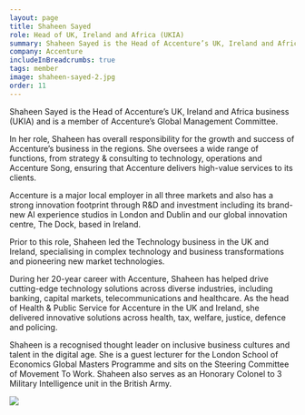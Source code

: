 ```yaml
---
layout: page
title: Shaheen Sayed
role: Head of UK, Ireland and Africa (UKIA)
summary: Shaheen Sayed is the Head of Accenture’s UK, Ireland and Africa business (UKIA) and is a member of Accenture’s Global Management Committee.
company: Accenture
includeInBreadcrumbs: true
tags: member
image: shaheen-sayed-2.jpg
order: 11
---
```


<div class="govuk-grid-row">
  <div class="govuk-grid-column-two-thirds">
  
Shaheen Sayed is the Head of Accenture’s UK, Ireland and Africa business (UKIA) and is a member of Accenture’s Global Management Committee.

In her role, Shaheen has overall responsibility for the growth and success of Accenture’s business in the regions. She oversees a wide range of functions, from strategy & consulting to technology, operations and Accenture Song, ensuring that Accenture delivers high-value services to its clients.

Accenture is a major local employer in all three markets and also has a strong innovation footprint through R&D and investment including its brand-new AI experience studios in London and Dublin and our global innovation centre, The Dock, based in Ireland.

Prior to this role, Shaheen led the Technology business in the UK and Ireland, specialising in complex technology and business transformations and pioneering new market technologies.

During her 20-year career with Accenture, Shaheen has helped drive cutting-edge technology solutions across diverse industries, including banking, capital markets, telecommunications and healthcare. As the head of Health & Public Service for Accenture in the UK and Ireland, she delivered innovative solutions across health, tax, welfare, justice, defence and policing.

Shaheen is a recognised thought leader on inclusive business cultures and talent in the digital age. She is a guest lecturer for the London School of Economics Global Masters Programme and sits on the Steering Committee of Movement To Work. Shaheen also serves as an Honorary Colonel to 3 Military Intelligence unit in the British Army.

  </div>
  <div class="govuk-grid-column-one-third member-page-image"><img src="/images/{{image}}"/></div>
</div>
